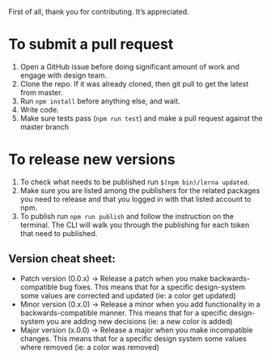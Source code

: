 First of all, thank you for contributing. It’s appreciated.

# To submit a pull request

1. Open a GitHub issue before doing significant amount of work and engage with design team.
2. Clone the repo. If it was already cloned, then git pull to get the latest from master.
3. Run `npm install` before anything else, and wait.
4. Write code.
5. Make sure tests pass (`npm run test`) and make a pull request against the master branch

# To release new versions

1. To check what needs to be published run `$(npm bin)/lerna updated`.
2. Make sure you are listed among the publishers for the related packages you need to release and that you logged in with that listed account to npm.
3. To publish run `npm run publish` and follow the instruction on the terminal. The CLI will walk you through the publishing for each token that need to published.

## Version cheat sheet:
- Patch version (0.0.x) -> Release a patch when you make backwards-compatible bug fixes. This means that for a specific design-system some values are corrected and updated (ie: a color get updated)
- Minor version (0.x.0) -> Release a minor when you add functionality in a backwards-compatible manner. This means that for a specific design-system you are adding new decisions (ie: a new color is added)
- Major version (x.0.0) -> Release a major when you make incompatible changes. This means that for a specific design system some values where removed (ie: a color was removed)